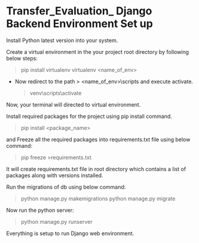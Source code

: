 # Transfer_Evaluation_ Django Backend Environment Set up

Install Python latest version into your system.

Create a virtual environment in the your project root directory by following below steps:

  > pip install virtualenv
  > virtualenv <name_of_env>
 - Now redirect to the path > <name_of_env>\scripts and execute activate.
	> venv\scripts\activate
 
Now, your terminal will directed to virtual environment.

Install required packages for the project using pip install command.
 > pip install <package_name>

and Freeze all the required packages into requirements.txt file using below command:
 > pip freeze >requirements.txt
 
 It will create requirements.txt file in root directory which contains a list of packages along with versions installed.
 
 Run the migrations of db using below command:
  > python manage.py makemigrations
  > python manage.py migrate
 
 Now run the python server:
  > python manage.py runserver
 
 Everything is setup to run Django web environment.

